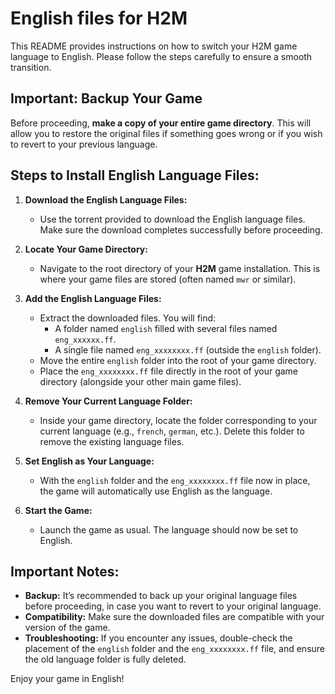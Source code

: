 # English files for H2M

This README provides instructions on how to switch your H2M game language to English. Please follow the steps carefully to ensure a smooth transition.

## Important: Backup Your Game

Before proceeding, **make a copy of your entire game directory**. This will allow you to restore the original files if something goes wrong or if you wish to revert to your previous language.

## Steps to Install English Language Files:

1. **Download the English Language Files:**
   - Use the torrent provided to download the English language files. Make sure the download completes successfully before proceeding.

2. **Locate Your Game Directory:**
   - Navigate to the root directory of your **H2M** game installation. This is where your game files are stored (often named `mwr` or similar).

3. **Add the English Language Files:**
   - Extract the downloaded files. You will find:
     - A folder named `english` filled with several files named `eng_xxxxxx.ff`.
     - A single file named `eng_xxxxxxxx.ff` (outside the `english` folder).
   - Move the entire `english` folder into the root of your game directory.
   - Place the `eng_xxxxxxxx.ff` file directly in the root of your game directory (alongside your other main game files).

4. **Remove Your Current Language Folder:**
   - Inside your game directory, locate the folder corresponding to your current language (e.g., `french`, `german`, etc.). Delete this folder to remove the existing language files.

5. **Set English as Your Language:**
   - With the `english` folder and the `eng_xxxxxxxx.ff` file now in place, the game will automatically use English as the language.

6. **Start the Game:**
   - Launch the game as usual. The language should now be set to English.

## Important Notes:

- **Backup:** It’s recommended to back up your original language files before proceeding, in case you want to revert to your original language.
- **Compatibility:** Make sure the downloaded files are compatible with your version of the game.
- **Troubleshooting:** If you encounter any issues, double-check the placement of the `english` folder and the `eng_xxxxxxxx.ff` file, and ensure the old language folder is fully deleted.

Enjoy your game in English!
